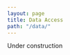 ```yaml
---
layout: page
title: Data Access
path: "/data/"
---
```


<!-- This page is only to be edited by members of Data/IT -->

Under construction